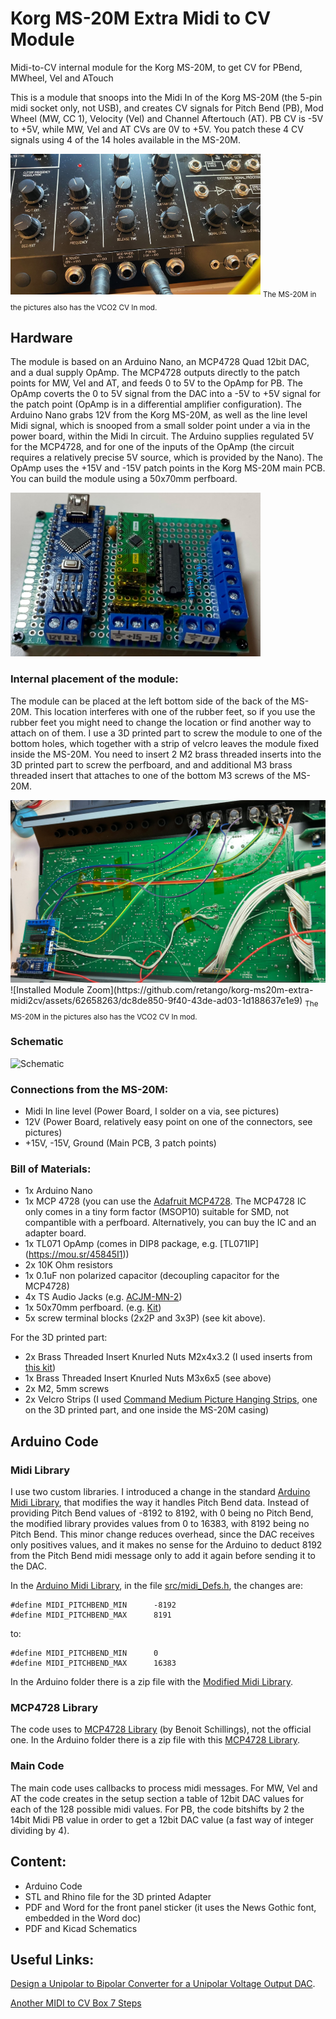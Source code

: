 # Korg MS-20M Extra Midi to CV Module
Midi-to-CV internal module for the Korg MS-20M, to get CV for PBend, MWheel, Vel and ATouch

This is a module that snoops into the Midi In of the Korg MS-20M (the 5-pin midi socket only, not USB), and creates CV signals for Pitch Bend (PB), Mod Wheel (MW, CC 1), Velocity (Vel) and Channel Aftertouch (AT). PB CV is -5V to +5V, while MW, Vel and AT CVs are 0V to +5V. You patch these 4 CV signals using 4 of the 14 holes available in the MS-20M.

<img src="/images/Patch Points Zoom.jpeg" alt="Patch Points" width="400">
<sub>The MS-20M in the pictures also has the VCO2 CV In mod.</sub>

## Hardware
The module is based on an Arduino Nano, an MCP4728 Quad 12bit DAC, and a dual supply OpAmp. The MCP4728 outputs directly to the patch points for MW, Vel and AT, and feeds 0 to 5V to the OpAmp for PB. The OpAmp coverts the 0 to 5V signal from the DAC into a -5V to +5V signal for the patch point (OpAmp is in a differential amplifier configuration). The Arduino Nano grabs 12V from the Korg MS-20M, as well as the line level Midi signal, which is snooped from a small solder point under a via in the power board, within the Midi In circuit. The Arduino supplies regulated 5V for the MCP4728, and for one of the inputs of the OpAmp (the circuit requires a relatively precise 5V source, which is provided by the Nano). The OpAmp uses the +15V and -15V patch points in the Korg MS-20M main PCB. You can build the module using a 50x70mm perfboard.

<img src="/images/Module.jpeg" alt="Module" width="400">

### Internal placement of the module:
The module can be placed at the left bottom side of the back of the MS-20M. This location interferes with one of the rubber feet, so if you use the rubber feet you might need to change the location or find another way to attach on of them. I use a 3D printed part to screw the module to one of the bottom holes, which together with a strip of velcro leaves the module fixed inside the MS-20M. You need to insert 2 M2 brass threaded inserts into the 3D printed part to screw the perfboard, and and additional M3 brass threaded insert that attaches to one of the bottom M3 screws of the MS-20M.

<img src="/images/Installed Module.jpeg" alt="Installed Module" width="600">
![Installed Module Zoom](https://github.com/retango/korg-ms20m-extra-midi2cv/assets/62658263/dc8de850-9f40-43de-ad03-1d188637e1e9)
<sub>The MS-20M in the pictures also has the VCO2 CV In mod.</sub>

### Schematic
![Schematic](https://github.com/retango/korg-ms20m-extra-midi2cv/assets/62658263/32c14f4a-8db4-464f-a62d-5a7c29958236)

### Connections from the MS-20M:
* Midi In line level (Power Board, I solder on a via, see pictures)
* 12V (Power Board, relatively easy point on one of the connectors, see pictures)
* +15V, -15V, Ground (Main PCB, 3 patch points)

### Bill of Materials:
* 1x Arduino Nano
* 1x MCP 4728 (you can use the [Adafruit MCP4728](https://www.adafruit.com/product/4470). The MCP4728 IC only comes in a tiny form factor (MSOP10) suitable for SMD, not compantible with a perfboard. Alternatively, you can buy the IC and an adapter board. 
* 1x TL071 OpAmp (comes in DIP8 package, e.g. [TL071IP] (https://mou.sr/45845I1))
* 2x 10K Ohm resistors
* 1x 0.1uF non polarized capacitor (decoupling capacitor for the MCP4728)
* 4x TS Audio Jacks (e.g. [ACJM-MN-2](https://mou.sr/3DDrzIO))
* 1x 50x70mm perfboard. (e.g. [Kit](https://www.ebay.com/itm/266349684113?mkcid=16&mkevt=1&mkrid=711-127632-2357-0&ssspo=Y32Ir_LeSfK&sssrc=2047675&ssuid=X02keB-tSR2&widget_ver=artemis&media=COPY))
* 5x screw terminal blocks (2x2P and 3x3P) (see kit above). 

For the 3D printed part:
* 2x Brass Threaded Insert Knurled Nuts M2x4x3.2 (I used inserts from [this kit](https://www.ebay.com/itm/305033383223?mkcid=16&mkevt=1&mkrid=711-127632-2357-0&ssspo=kbyZayRWTpy&sssrc=2047675&ssuid=X02keB-tSR2&widget_ver=artemis&media=COPY))
* 1x Brass Threaded Insert Knurled Nuts M3x6x5 (see above)
* 2x M2, 5mm screws
* 2x Velcro Strips (I used [Command Medium Picture Hanging Strips](https://a.co/d/0iIXbFK), one on the 3D printed part, and one inside the MS-20M casing)

## Arduino Code

### Midi Library
I use two custom libraries. I introduced a change in the standard [Arduino Midi Library](https://github.com/FortySevenEffects/arduino_midi_library), that modifies the way it handles Pitch Bend data. Instead of providing Pitch Bend values of -8192 to 8192, with 0 being no Pitch Bend, the modified library provides values from 0 to 16383, with 8192 being no Pitch Bend. This minor change reduces overhead, since the DAC receives only positives values, and it makes no sense for the Arduino to deduct 8192 from the Pitch Bend midi message only to add it again before sending it to the DAC. 

In the [Arduino Midi Library](https://github.com/FortySevenEffects/arduino_midi_library), in the file [src/midi_Defs.h](https://github.com/FortySevenEffects/arduino_midi_library/blob/master/src/midi_Defs.h), the changes are:
```
#define MIDI_PITCHBEND_MIN      -8192
#define MIDI_PITCHBEND_MAX      8191
```
to:
```
#define MIDI_PITCHBEND_MIN      0
#define MIDI_PITCHBEND_MAX      16383
```
In the Arduino folder there is a zip file with the [Modified Midi Library](https://github.com/retango/korg-ms20m-extra-midi2cv/raw/main/arduino/MIDI_Library_Modified_for_MS20M.zip).

### MCP4728 Library
The code uses to  [MCP4728 Library](https://github.com/BenoitSchillings/mcp4728) (by Benoit Schillings), not the official one. In the Arduino folder there is a zip file with this [MCP4728 Library](https://github.com/retango/korg-ms20m-extra-midi2cv/raw/main/arduino/mcp4728_for_MS20M.zip).

### Main Code
The main code uses callbacks to process midi messages. For MW, Vel and AT the code creates in the setup section a table of 12bit DAC values for each of the 128 possible midi values. For PB, the code bitshifts by 2 the 14bit Midi PB value in order to get a 12bit DAC value (a fast way of integer dividing by 4).

## Content:
* Arduino Code
* STL and Rhino file for the 3D printed Adapter
* PDF and Word for the front panel sticker (it uses the News Gothic font, embedded in the Word doc)
* PDF and Kicad Schematics

## Useful Links:
[Design a Unipolar to Bipolar Converter for a Unipolar Voltage Output DAC](https://masteringelectronicsdesign.com/design-a-unipolar-to-bipolar-converter-for-a-unipolar-voltage-output-dac/).

[Another MIDI to CV Box 7 Steps](https://www.instructables.com/Another-MIDI-to-CV-Box-/)


